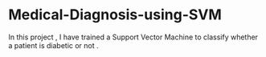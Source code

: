# Medical-Diagnosis-using-SVM
In this project , I have trained a Support Vector Machine to classify whether a patient is diabetic or not .
